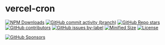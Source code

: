 # vercel-cron

[![NPM Downloads](https://img.shields.io/npm/dw/vercel-cron?style=flat&logo=npm)](https://www.npmjs.com/package/vercel-cron)
[![GitHub commit activity (branch)](https://img.shields.io/github/commit-activity/m/saiichihashimoto/vercel-cron?style=flat&logo=github)](https://github.com/saiichihashimoto/vercel-cron/pulls?q=is%3Apr+is%3Aclosed)
[![GitHub Repo stars](https://img.shields.io/github/stars/saiichihashimoto/vercel-cron?style=flat&logo=github)](https://github.com/saiichihashimoto/vercel-cron/stargazers)
[![GitHub contributors](https://img.shields.io/github/contributors/saiichihashimoto/vercel-cron?style=flat&logo=github)](https://github.com/saiichihashimoto/vercel-cron/graphs/contributors)
[![GitHub issues by-label](https://img.shields.io/github/issues/saiichihashimoto/vercel-cron/help%20wanted?style=flat&logo=github&color=007286)](https://github.com/saiichihashimoto/vercel-cron/labels/help%20wanted)
[![Minified Size](https://img.shields.io/bundlephobia/min/vercel-cron?style=flat)](https://www.npmjs.com/package/vercel-cron?activeTab=code)
[![License](https://img.shields.io/github/license/saiichihashimoto/vercel-cron?style=flat)](LICENSE)

[![GitHub Sponsors](https://img.shields.io/github/sponsors/saiichihashimoto?style=flat)](https://github.com/sponsors/saiichihashimoto)
